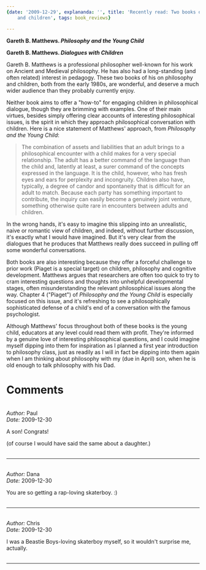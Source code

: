 ```yaml
---
{date: '2009-12-29', explananda: '', title: 'Recently read: Two books on philosophy
	and children', tags: book_reviews}

---
```

<strong>Gareth B. Matthews. <em>Philosophy and the Young Child</em></strong>

<strong>Gareth B. Matthews. <em>Dialogues with Children</em></strong>


Gareth B. Matthews is a professional philosopher well-known for his work on Ancient and Medieval philosophy.  He has also had a long-standing (and often related) interest in pedagogy.  These two books of his on philosophy and children, both from the early 1980s, are wonderful, and deserve a much wider audience than they probably currently enjoy.

Neither book aims to offer a "how-to" for engaging children in philosophical dialogue, though they are brimming with examples.  One of their main virtues, besides simply offering clear accounts of interesting philosophical issues, is the spirit in which they approach philosophical conversation with children.  Here is a nice statement of Matthews' approach, from <em>Philosophy and the Young Child</em>:
<blockquote>
The combination of assets and liabilities that an adult brings to a philosophical encounter with a child makes for a very special relationship.  The adult has a better command of the language than the child and, latently at least, a surer command of the concepts expressed in the language.  It is the child, however, who has fresh eyes and ears for perplexity and incongruity.  Children also have, typically, a degree of candor and spontaneity that is difficult for an adult to match.  Because each party has something important to contribute, the inquiry can easily become a genuinely joint venture, something otherwise quite rare in encounters between adults and children.
</blockquote>
In the wrong hands, it's easy to imagine this slipping into an unrealistic, naive or romantic view of children, and indeed, without further discussion, it's exactly what I would have imagined.  But it's very clear from the dialogues that he produces that Matthews really does succeed in pulling off some wonderful conversations.

Both books are also interesting because they offer a forceful challenge to prior work (Piaget is a special target) on children, philosophy and cognitive development.  Matthews argues that researchers are often too quick to try to cram interesting questions and thoughts into unhelpful developmental stages, often misunderstanding the relevant philosophical issues along the way.  Chapter 4 ("Piaget") of <em>Philosophy and the Young Child</em> is especially focused on this issue, and it's refreshing to see a philosophically sophisticated defense of a child's end of a conversation with the famous psychologist.

Although Matthews' focus throughout both of these books is the young child, educators at any level could read them with profit.  They're informed by a genuine love of interesting philosophical questions, and I could imagine myself dipping into them for inspiration as I planned a first year introduction to philosophy class, just as readily as I will in fact be dipping into them again when I am thinking about philosophy with my (due in April) son, when he is old enough to talk philosophy with his Dad.


<h1>Comments</h1>


<br/>
<em>Author:</em> Paul
<br/><em>Date:</em> 2009-12-30

A son! Congrats!

(of course I would have said the same about a daughter.)
<br/>
<br/>

*******************************************************************************



<br/>
<em>Author:</em> Dana
<br/><em>Date:</em> 2009-12-30

You are so getting a rap-loving skaterboy. :)
<br/>
<br/>

*******************************************************************************



<br/>
<em>Author:</em> Chris
<br/><em>Date:</em> 2009-12-30

I was a Beastie Boys-loving skaterboy myself, so it wouldn't surprise me, actually.
<br/>
<br/>

*******************************************************************************
